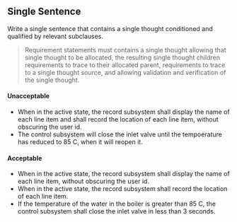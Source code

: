 ## Single Sentence

Write a single sentence that contains a single thought conditioned and qualified by relevant subclauses.

> Requirement statements must contains a single thought allowing that single thought to be allocated, the resulting single thought children requirements to trace to their allocated parent, requirements to trace to a single thought source, and allowing validation and verification of the single thought.

#### Unacceptable

- When in the active state, the record subsystem shall display the name of each line item and shall record the location of each line item, without obscuring the user id.
- The control subsystem will close the inlet valve until the tempoerature has reduced to 85 C, when it will reopen it.

#### Acceptable

- When in the active state, the record subsystem shall display the name of each line item, without obscuring the user id.
- When in the active state, the record subsystem shall record the location of each line item.
- If the temperature of the water in the boiler is greater than 85 C, the control subsystem shall close the inlet valve in less than 3 seconds.

